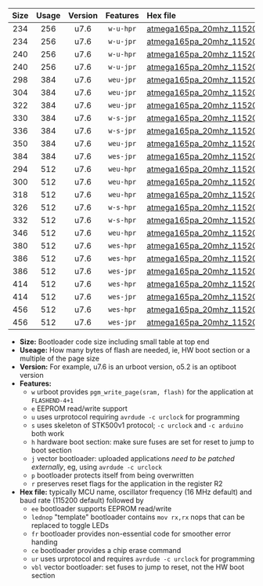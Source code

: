 |Size|Usage|Version|Features|Hex file|
|:-:|:-:|:-:|:-:|:--|
|234|256|u7.6|`w-u-hpr`|[atmega165pa_20mhz_115200bps_ur.hex](https://raw.githubusercontent.com/stefanrueger/urboot/main//atmega165pa_20mhz_115200bps_ur.hex)|
|234|256|u7.6|`w-u-jpr`|[atmega165pa_20mhz_115200bps_ur_vbl.hex](https://raw.githubusercontent.com/stefanrueger/urboot/main//atmega165pa_20mhz_115200bps_ur_vbl.hex)|
|240|256|u7.6|`w-u-hpr`|[atmega165pa_20mhz_115200bps_lednop_ur.hex](https://raw.githubusercontent.com/stefanrueger/urboot/main//atmega165pa_20mhz_115200bps_lednop_ur.hex)|
|240|256|u7.6|`w-u-jpr`|[atmega165pa_20mhz_115200bps_lednop_ur_vbl.hex](https://raw.githubusercontent.com/stefanrueger/urboot/main//atmega165pa_20mhz_115200bps_lednop_ur_vbl.hex)|
|298|384|u7.6|`weu-jpr`|[atmega165pa_20mhz_115200bps_ee_ur_vbl.hex](https://raw.githubusercontent.com/stefanrueger/urboot/main//atmega165pa_20mhz_115200bps_ee_ur_vbl.hex)|
|304|384|u7.6|`weu-jpr`|[atmega165pa_20mhz_115200bps_ee_lednop_ur_vbl.hex](https://raw.githubusercontent.com/stefanrueger/urboot/main//atmega165pa_20mhz_115200bps_ee_lednop_ur_vbl.hex)|
|322|384|u7.6|`weu-jpr`|[atmega165pa_20mhz_115200bps_ee_lednop_fr_ur_vbl.hex](https://raw.githubusercontent.com/stefanrueger/urboot/main//atmega165pa_20mhz_115200bps_ee_lednop_fr_ur_vbl.hex)|
|330|384|u7.6|`w-s-jpr`|[atmega165pa_20mhz_115200bps_vbl.hex](https://raw.githubusercontent.com/stefanrueger/urboot/main//atmega165pa_20mhz_115200bps_vbl.hex)|
|336|384|u7.6|`w-s-jpr`|[atmega165pa_20mhz_115200bps_lednop_vbl.hex](https://raw.githubusercontent.com/stefanrueger/urboot/main//atmega165pa_20mhz_115200bps_lednop_vbl.hex)|
|350|384|u7.6|`weu-jpr`|[atmega165pa_20mhz_115200bps_ee_lednop_fr_ce_ur_vbl.hex](https://raw.githubusercontent.com/stefanrueger/urboot/main//atmega165pa_20mhz_115200bps_ee_lednop_fr_ce_ur_vbl.hex)|
|384|384|u7.6|`wes-jpr`|[atmega165pa_20mhz_115200bps_ee_vbl.hex](https://raw.githubusercontent.com/stefanrueger/urboot/main//atmega165pa_20mhz_115200bps_ee_vbl.hex)|
|294|512|u7.6|`weu-hpr`|[atmega165pa_20mhz_115200bps_ee_ur.hex](https://raw.githubusercontent.com/stefanrueger/urboot/main//atmega165pa_20mhz_115200bps_ee_ur.hex)|
|300|512|u7.6|`weu-hpr`|[atmega165pa_20mhz_115200bps_ee_lednop_ur.hex](https://raw.githubusercontent.com/stefanrueger/urboot/main//atmega165pa_20mhz_115200bps_ee_lednop_ur.hex)|
|318|512|u7.6|`weu-hpr`|[atmega165pa_20mhz_115200bps_ee_lednop_fr_ur.hex](https://raw.githubusercontent.com/stefanrueger/urboot/main//atmega165pa_20mhz_115200bps_ee_lednop_fr_ur.hex)|
|326|512|u7.6|`w-s-hpr`|[atmega165pa_20mhz_115200bps.hex](https://raw.githubusercontent.com/stefanrueger/urboot/main//atmega165pa_20mhz_115200bps.hex)|
|332|512|u7.6|`w-s-hpr`|[atmega165pa_20mhz_115200bps_lednop.hex](https://raw.githubusercontent.com/stefanrueger/urboot/main//atmega165pa_20mhz_115200bps_lednop.hex)|
|346|512|u7.6|`weu-hpr`|[atmega165pa_20mhz_115200bps_ee_lednop_fr_ce_ur.hex](https://raw.githubusercontent.com/stefanrueger/urboot/main//atmega165pa_20mhz_115200bps_ee_lednop_fr_ce_ur.hex)|
|380|512|u7.6|`wes-hpr`|[atmega165pa_20mhz_115200bps_ee.hex](https://raw.githubusercontent.com/stefanrueger/urboot/main//atmega165pa_20mhz_115200bps_ee.hex)|
|386|512|u7.6|`wes-hpr`|[atmega165pa_20mhz_115200bps_ee_lednop.hex](https://raw.githubusercontent.com/stefanrueger/urboot/main//atmega165pa_20mhz_115200bps_ee_lednop.hex)|
|386|512|u7.6|`wes-jpr`|[atmega165pa_20mhz_115200bps_ee_lednop_vbl.hex](https://raw.githubusercontent.com/stefanrueger/urboot/main//atmega165pa_20mhz_115200bps_ee_lednop_vbl.hex)|
|414|512|u7.6|`wes-hpr`|[atmega165pa_20mhz_115200bps_ee_lednop_fr.hex](https://raw.githubusercontent.com/stefanrueger/urboot/main//atmega165pa_20mhz_115200bps_ee_lednop_fr.hex)|
|414|512|u7.6|`wes-jpr`|[atmega165pa_20mhz_115200bps_ee_lednop_fr_vbl.hex](https://raw.githubusercontent.com/stefanrueger/urboot/main//atmega165pa_20mhz_115200bps_ee_lednop_fr_vbl.hex)|
|456|512|u7.6|`wes-hpr`|[atmega165pa_20mhz_115200bps_ee_lednop_fr_ce.hex](https://raw.githubusercontent.com/stefanrueger/urboot/main//atmega165pa_20mhz_115200bps_ee_lednop_fr_ce.hex)|
|456|512|u7.6|`wes-jpr`|[atmega165pa_20mhz_115200bps_ee_lednop_fr_ce_vbl.hex](https://raw.githubusercontent.com/stefanrueger/urboot/main//atmega165pa_20mhz_115200bps_ee_lednop_fr_ce_vbl.hex)|

- **Size:** Bootloader code size including small table at top end
- **Useage:** How many bytes of flash are needed, ie, HW boot section or a multiple of the page size
- **Version:** For example, u7.6 is an urboot version, o5.2 is an optiboot version
- **Features:**
  + `w` urboot provides `pgm_write_page(sram, flash)` for the application at `FLASHEND-4+1`
  + `e` EEPROM read/write support
  + `u` uses urprotocol requiring `avrdude -c urclock` for programming
  + `s` uses skeleton of STK500v1 protocol; `-c urclock` and `-c arduino` both work
  + `h` hardware boot section: make sure fuses are set for reset to jump to boot section
  + `j` vector bootloader: uploaded applications *need to be patched externally*, eg, using `avrdude -c urclock`
  + `p` bootloader protects itself from being overwritten
  + `r` preserves reset flags for the application in the register R2
- **Hex file:** typically MCU name, oscillator frequency (16 MHz default) and baud rate (115200 default) followed by
  + `ee` bootloader supports EEPROM read/write
  + `lednop` "template" bootloader contains `mov rx,rx` nops that can be replaced to toggle LEDs
  + `fr` bootloader provides non-essential code for smoother error handing
  + `ce` bootloader provides a chip erase command
  + `ur` uses urprotocol and requires `avrdude -c urclock` for programming
  + `vbl` vector bootloader: set fuses to jump to reset, not the HW boot section
